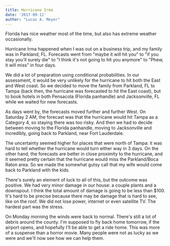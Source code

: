 ```yaml
---
title: Hurricane Irma
date: '2017-09-11'
author: "Lucas A. Meyer"
---
```



Florida has nice weather most of the time, but also has extreme weather occasionally.

Hurricane Irma happened when I was out on a business trip, and my family was in Parkland, FL. 
Forecasts went from "maybe it will hit you" to "if you stay you'll surely die" 
to "I think it's not going to hit you anymore" to "Phew, it will miss" in four days.

We did a lot of preparation using conditional probabilities. In our assessment, 
it would be very unlikely for the hurricane to hit both the East and West coast. 
So we decided to move the family from Parkland, FL to Tampa 
(back then, the hurricane was forecasted to hit the East coast), but to book hotels
in both Pensacola (Florida panhandle) and Jacksonville, FL while we waited for new 
forecasts.

As days went by, the forecasts moved further and further West. On Saturday 2 AM, the
forecast was that the hurricane would hit Tampa as a Category 4, so staying there was
too risky. And then we had to decide between moving to the Florida panhandle, moving to Jacksonville
and incredibly, going back to Parkland, near Fort Lauderdale.

The uncertainty seemed higher for places that were north of Tampa: it was hard to tell
whether the hurricane would turn either way in 3 days. On the other hand, the forecasts are better
in close proximity to the hurricane, and it seemed pretty certain that the hurricane would miss
the Parkland/Boca Raton area. So we made the somewhat gutsy call that my wife would come back
to Parkland with the kids.

There's surely an element of luck to all of this, but the outcome was positive. We had very 
minor damage in our house: a couple plants and a downspout. I think the total amount of 
damage is going to be less than $100. It's hard to be precise because there may be damage
that is hard to see, like on the roof. We did not lose power, internet or even satellite TV.
The hardest part was the stress.

On Monday morning the winds were back to normal. There's still a lot of debris around the county. 
I'm supposed to fly back home tomorrow, if the airport opens, and hopefully I'll be 
able to get a ride home. This was more of a suspense than a horror movie. Many people were
not as lucky as we were and we'll now see how we can help them.

